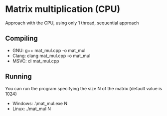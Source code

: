 # Matrix multiplication (CPU)

Approach with the CPU, using only 1 thread, sequential approach

## Compiling

- GNU: g++ mat_mul.cpp -o mat_mul
- Clang: clang mat_mul.cpp -o mat_mul
- MSVC: cl mat_mul.cpp

## Running

You can run the program specifying the size N of the matrix (default value is 1024)

- Windows: .\mat_mul.exe N
- Linux: ./mat_mul N